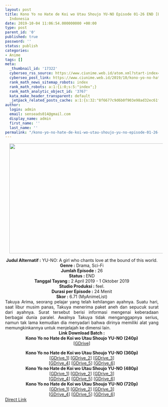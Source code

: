 ```yaml
---
layout: post
title: Kono Yo no Hate de Koi wo Utau Shoujo YU-NO Episode 01-26 END [Batch] Subtitle
  Indonesia
date: 2019-10-04 11:06:54.000000000 +00:00
type: post
parent_id: '0'
published: true
password: ''
status: publish
categories:
- Anime
tags: []
meta:
  _thumbnail_id: '17322'
  cyberseo_rss_source: https://www.ciunime.web.id/atom.xml?start-index=2701&max-results=150
  cyberseo_post_link: https://www.ciunime.web.id/2019/10/kono-yo-no-hate-de-koi-wo-utau-shoujo.html
  rank_math_news_sitemap_robots: index
  rank_math_robots: a:1:{i:0;s:5:"index";}
  rank_math_analytic_object_id: '3767'
  kata_make_header_transparent: default
  _jetpack_related_posts_cache: a:1:{s:32:"8f6677c9d6b0f903e98ad32ec61f8deb";a:2:{s:7:"expires";i:1663460702;s:7:"payload";a:0:{}}}
author:
  login: admin
  email: senseads014@gmail.com
  display_name: admin
  first_name: ''
  last_name: ''
permalink: "/kono-yo-no-hate-de-koi-wo-utau-shoujo-yu-no-episode-01-26-end-batch-subtitle-indonesia/"
---
```

<div class="separator" style="clear: both; text-align: center;"><a href="https://2.bp.blogspot.com/-hPO0UDxcmaE/XKV9SRvPCoI/AAAAAAAAL60/ikn9NTXq080h6xs3znqf7A90SGq0nVB2gCLcBGAs/s1600/Kono%2BYo%2Bno%2BHate%2Bde%2BKoi%2Bwo%2BUtau%2BShoujo%2BYU-NO.jpg" imageanchor="1" style="margin-left: 1em; margin-right: 1em;"><img border="0" data-original-height="720" data-original-width="1280" height="360" src="{{ site.baseurl }}/assets/2019/10/Kono%2BYo%2Bno%2BHate%2Bde%2BKoi%2Bwo%2BUtau%2BShoujo%2BYU-NO.jpg" width="640" /></a></div>
<p>
<div style="text-align: center;"><b>Judul</b><b><b>&nbsp;Alternatif</b>&nbsp;:</b>&nbsp;YU-NO: A girl who chants love at the bound of this world.</div>
<div style="text-align: center;"><b>Genre :</b>&nbsp;Drama, Sci-Fi</div>
<div style="text-align: center;"><b>Jumlah Episode :</b>&nbsp;26<br /><b>Status :&nbsp;</b>END<br /><b>Tanggal Tayang :</b>&nbsp;2 April 2019 - 1 Oktober 2019<br /><b>Studio Produksi :</b>&nbsp;feel.<br /><b>Durasi per Episode :</b>&nbsp;24 Menit</div>
<div style="text-align: center;"><b>Skor :</b>&nbsp;6.71 (MyAnimeList)</div>
<div style="text-align: center;"></div>
<div style="text-align: justify;">Takuya Arima, seorang pelajar yang telah kehilangan ayahnya. Suatu hari, saat libur musim panas, Takuya menerima paket aneh dan sepucuk surat dari ayahnya. Surat tersebut berisi informasi mengenai keberadaan berbagai dunia paralel. Awalnya Takuya tidak menganggapnya serius, namun tak lama kemudian dia menyadari bahwa dirinya memiliki alat yang memungkinkannya untuk menjelajah ke dimensi lain.</div>
<div style="text-align: justify;"></div>
<div style="text-align: justify;"></div>
<div style="text-align: center;">
<div style="text-align: center;"><b>Link Download Batch :</b></div>
<div style="text-align: center;">
<div style="text-align: center;"><b>Kono Yo no Hate de Koi wo Utau Shoujo YU-NO&nbsp;(240p)</b></div>
<div style="text-align: center;">[<a href="https://drive.google.com/uc?export=download&amp;id=1fW5k5FCHaRuRgic4IN8INzVsSMBBKrwt" target="_blank" rel="noopener">GDrive</a>]</p>
</div>
</div>
<div style="text-align: center;"><b>Kono Yo no Hate de Koi wo Utau Shoujo YU-NO&nbsp;(360p)</b></div>
<div style="text-align: center;">[<a href="http://drive.google.com/uc?id=1GvYkqqrQhQeHft0rQW3ABtf5aSpydDQw" target="_blank" rel="noopener">GDrive_1</a>] [<a href="https://drive.google.com/uc?export=download&amp;id=1_TiINv8mh01QVhnaL1qqu725XX1Khgks" target="_blank" rel="noopener">GDrive_2</a>] [<a href="https://drive.google.com/uc?id=1kUimkBC0Mn3mwLlF6VZEStYdf0jLMhgm" target="_blank" rel="noopener">GDrive_3</a>]<br />[<a href="https://drive.google.com/uc?id=1iZVt1wFcdKPej1RDH_TIcMrfKMeVaAQK" target="_blank" rel="noopener">GDrive_4</a>] [<a href="https://drive.google.com/uc?export=download&amp;id=1NtybEBp5idkm1pyAOuFfFN2FkP8JJ02A" target="_blank" rel="noopener">GDrive_5</a>] [<a href="https://drive.google.com/uc?export=download&amp;id=1SkBaVALfRX1L9TgRocQU68SEPx2ARxjc" target="_blank" rel="noopener">GDrive_6</a>]</div>
<div style="text-align: center;"></div>
<div style="text-align: center;"><b>Kono Yo no Hate de Koi wo Utau Shoujo YU-NO&nbsp;(480p)</b><br />[<a href="https://drive.google.com/uc?id=1Jas8i07ic7fZ5mJWEslmcN5BdghYYzHf" target="_blank" rel="noopener">GDrive_1</a>] [<a href="https://drive.google.com/uc?export=download&amp;id=1E7R8JTIMa2WLu2q5t7RJIyJAAkrAhB1Y" target="_blank" rel="noopener">GDrive_2</a>] [<a href="https://drive.google.com/uc?id=1aZ7mncJtC-NQD5ETspu-iNO9_2TiTowJ" target="_blank" rel="noopener">GDrive_3</a>]<br />[<a href="https://drive.google.com/uc?id=1UNXVe1DA6-U-p5go4BMdr0V8Lf_JD12D" target="_blank" rel="noopener">GDrive_4</a>] [<a href="https://drive.google.com/uc?export=download&amp;id=1OGpfec7yEFAmZjEy5MbzggTPsp10O6Z4" target="_blank" rel="noopener">GDrive_5</a>] [<a href="https://drive.google.com/uc?export=download&amp;id=1FIKJob5NjsV00MpUFYK9TQgqvTcRsFka" target="_blank" rel="noopener">GDrive_6</a>]</div>
<div style="text-align: center;"><b>Kono Yo no Hate de Koi wo Utau Shoujo YU-NO&nbsp;(720p)</b><br />[<a href="https://drive.google.com/uc?id=1ZI3g_k_p0kgdL5mGbuxzw0edicvvFifg" target="_blank" rel="noopener">GDrive_1</a>] [<a href="https://drive.google.com/uc?export=download&amp;id=1zOMMJ989WKEBw6BJU4kDiNulAkQ-Mcqj" target="_blank" rel="noopener">GDrive_2</a>] [<a href="https://drive.google.com/uc?id=1O62Fd8tD9NVGLrXOvX8zbk8jVVzfZsry" target="_blank" rel="noopener">GDrive_3</a>]<br />[<a href="https://drive.google.com/uc?id=1hH2N68x8nbtv_kC1HVxv6lzIKORTVpQo" target="_blank" rel="noopener">GDrive_4</a>] [<a href="https://drive.google.com/uc?export=download&amp;id=1_fmrtjtOwwVRV_W__B8T4vPcaMNUJ32r" target="_blank" rel="noopener">GDrive_5</a>] [<a href="https://drive.google.com/uc?export=download&amp;id=1W4lX7bHhE4H3LxwP1fXa6VMT68OgUTjs" target="_blank" rel="noopener">GDrive_6</a>]</div>
</div>
<link rel="stylesheet" href="https://cdnjs.cloudflare.com/ajax/libs/font-awesome/4.7.0/css/font-awesome.min.css" />
<div class="divbtn"> <a href="https://handymansurrender.com/fihup8buzv?key=94550f7ce39444073321dde3b8782f97" class="btn"><i class="fa fa-download"></i> Direct Link</a> </div>
